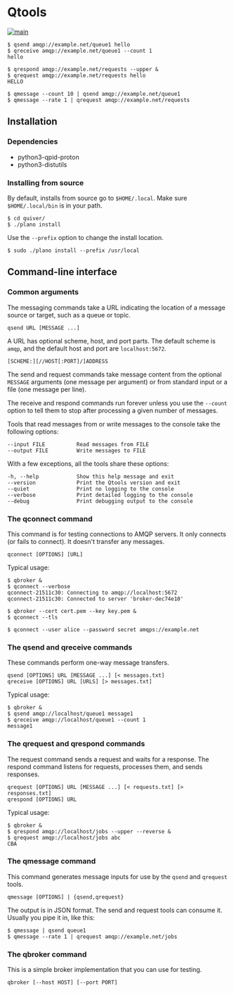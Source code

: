 # Qtools

[![main](https://github.com/ssorj/qtools/workflows/main/badge.svg)](https://github.com/ssorj/qtools/actions?query=workflow%3Amain)

    $ qsend amqp://example.net/queue1 hello
    $ qreceive amqp://example.net/queue1 --count 1
    hello

    $ qrespond amqp://example.net/requests --upper &
    $ qrequest amqp://example.net/requests hello
    HELLO

    $ qmessage --count 10 | qsend amqp://example.net/queue1
    $ qmessage --rate 1 | qrequest amqp://example.net/requests

## Installation

### Dependencies

 - python3-qpid-proton
 - python3-distutils

### Installing from source

By default, installs from source go to `$HOME/.local`.  Make sure
`$HOME/.local/bin` is in your path.

    $ cd quiver/
    $ ./plano install

Use the `--prefix` option to change the install location.

    $ sudo ./plano install --prefix /usr/local

## Command-line interface

### Common arguments

The messaging commands take a URL indicating the location of a message
source or target, such as a queue or topic.

    qsend URL [MESSAGE ...]

A URL has optional scheme, host, and port parts.  The default scheme
is `amqp`, and the default host and port are `localhost:5672`.

    [SCHEME:][//HOST[:PORT]/]ADDRESS

The send and request commands take message content from the optional
`MESSAGE` arguments (one message per argument) or from standard input
or a file (one message per line).

The receive and respond commands run forever unless you use the
`--count` option to tell them to stop after processing a given number
of messages.

Tools that read messages from or write messages to the console take
the following options:

    --input FILE          Read messages from FILE
    --output FILE         Write messages to FILE

With a few exceptions, all the tools share these options:

    -h, --help            Show this help message and exit
    --version             Print the Qtools version and exit
    --quiet               Print no logging to the console
    --verbose             Print detailed logging to the console
    --debug               Print debugging output to the console

### The qconnect command

This command is for testing connections to AMQP servers.  It only
connects (or fails to connect).  It doesn't transfer any messages.

    qconnect [OPTIONS] [URL]

Typical usage:

    $ qbroker &
    $ qconnect --verbose
    qconnect-21511c30: Connecting to amqp://localhost:5672
    qconnect-21511c30: Connected to server 'broker-dec74e10'

    $ qbroker --cert cert.pem --key key.pem &
    $ qconnect --tls

    $ qconnect --user alice --password secret amqps://example.net

### The qsend and qreceive commands

These commands perform one-way message transfers.

    qsend [OPTIONS] URL [MESSAGE ...] [< messages.txt]
    qreceive [OPTIONS] URL [URLS] [> messages.txt]

Typical usage:

    $ qbroker &
    $ qsend amqp://localhost/queue1 message1
    $ qreceive amqp://localhost/queue1 --count 1
    message1

### The qrequest and qrespond commands

The request command sends a request and waits for a response.  The
respond command listens for requests, processes them, and sends
responses.

    qrequest [OPTIONS] URL [MESSAGE ...] [< requests.txt] [> responses.txt]
    qrespond [OPTIONS] URL

Typical usage:

    $ qbroker &
    $ qrespond amqp://localhost/jobs --upper --reverse &
    $ qrequest amqp://localhost/jobs abc
    CBA

### The qmessage command

This command generates message inputs for use by the `qsend` and
`qrequest` tools.

    qmessage [OPTIONS] | {qsend,qrequest}

The output is in JSON format.  The send and request tools can consume
it.  Usually you pipe it in, like this:

    $ qmessage | qsend queue1
    $ qmessage --rate 1 | qrequest amqp://example.net/jobs

### The qbroker command

This is a simple broker implementation that you can use for testing.

    qbroker [--host HOST] [--port PORT]
